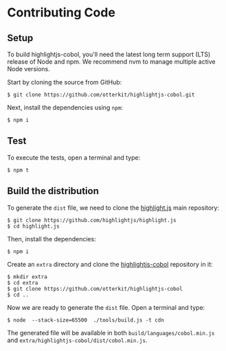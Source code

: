 # Contributing Code

## Setup

To build highlightjs-cobol, you'll need the latest long term support (LTS) release of Node and npm.
We recommend nvm to manage multiple active Node versions.

Start by cloning the source from GitHub:

    $ git clone https://github.com/otterkit/highlightjs-cobol.git

Next, install the dependencies using `npm`:

    $ npm i

## Test

To execute the tests, open a terminal and type:

    $ npm t

## Build the distribution

To generate the `dist` file, we need to clone the [highlight.js](https://github.com/highlightjs/highlight.js) main repository:

    $ git clone https://github.com/highlightjs/highlight.js
    $ cd highlight.js

Then, install the dependencies:

    $ npm i

Create an `extra` directory and clone the [highlightjs-cobol](https://github.com/otterkit/highlightjs-cobol) repository in it:

    $ mkdir extra
    $ cd extra
    $ git clone https://github.com/otterkit/highlightjs-cobol
    $ cd ..

Now we are ready to generate the `dist` file.
Open a terminal and type:

    $ node  --stack-size=65500  ./tools/build.js -t cdn

The generated file will be available in both `build/languages/cobol.min.js` and `extra/highlightjs-cobol/dist/cobol.min.js`.
